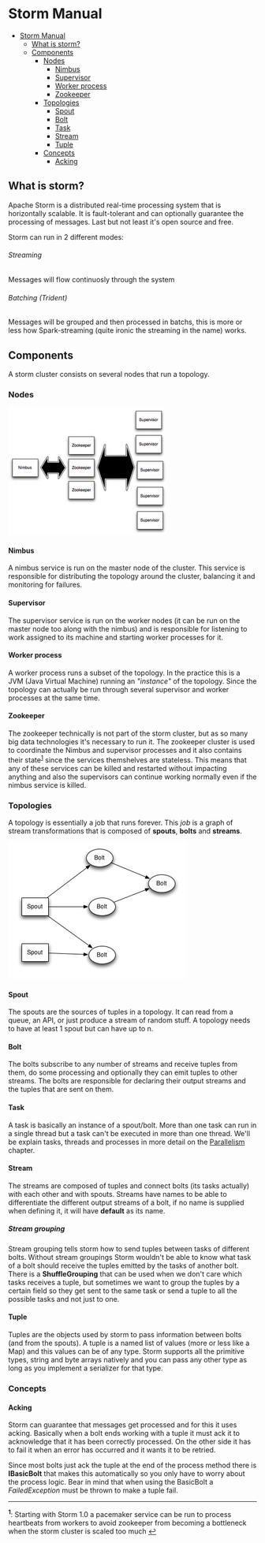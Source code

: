 # Storm Manual
<!-- TOC depthFrom:1 depthTo:4 withLinks:1 updateOnSave:1 orderedList:0 -->

- [Storm Manual](#storm-manual)
	- [What is storm?](#what-is-storm)
	- [Components](#components)
		- [Nodes](#nodes)
			- [Nimbus](#nimbus)
			- [Supervisor](#supervisor)
			- [Worker process](#worker-process)
			- [Zookeeper](#zookeeper)
		- [Topologies](#topologies)
			- [Spout](#spout)
			- [Bolt](#bolt)
			- [Task](#task)
			- [Stream](#stream)
			- [Tuple](#tuple)
		- [Concepts](#concepts)
			- [Acking](#acking)

<!-- /TOC -->
## What is storm?
Apache Storm is a distributed real-time processing system that is horizontally scalable. It is fault-tolerant and can optionally guarantee the processing of messages. Last but not least it's open source and free.

Storm can run in 2 different modes:

###### Streaming
Messages will flow continuosly through the system

###### Batching (Trident)
Messages will be grouped and then processed in batchs, this is more or less how Spark-streaming (quite ironic the streaming in the name) works.

## Components
A storm cluster consists on several nodes that run a topology.

### Nodes

![image](./images/storm-cluster.png)

#### Nimbus
A nimbus service is run on the master node of the cluster. This service is responsible for distributing the topology around the cluster, balancing it and monitoring for failures.

#### Supervisor
The supervisor service is run on the worker nodes (it can be run on the master node too along with the nimbus) and is responsible for listening to work assigned to its machine and starting worker processes for it.

#### Worker process
A worker process runs a subset of the topology. In the practice this is a JVM (Java Virtual Machine) running an _"instance"_ of the topology. Since the topology can actually be run through several supervisor and worker processes at the same time.

#### Zookeeper
The zookeeper technically is not part of the storm cluster, but as so many big data technologies it's necessary to run it. The zookeeper cluster is used to coordinate the Nimbus and supervisor processes and it also contains their state<sup id="a1">[1](#pacemaker)</sup> since the services themshelves are stateless. This means that any of these services can be killed and restarted without impacting anything and also the supervisors can continue working normally even if the nimbus service is killed.

### Topologies
A topology is essentially a job that runs forever. This _job_ is a graph of stream transformations that is composed of **spouts**, **bolts** and **streams**.

![image](./images/topology.png)

#### Spout
The spouts are the sources of tuples in a topology. It can read from a queue, an API, or just produce a stream of random stuff. A topology needs to have at least 1 spout but can have up to n.

#### Bolt
The bolts subscribe to any number of streams and receive tuples from them, do some processing and optionally they can emit tuples to other streams. The bolts are responsible for declaring their output streams and the tuples that are sent on them.

#### Task
A task is basically an instance of a spout/bolt. More than one task can run in a single thread but a task can't be executed in more than one thread. We'll be explain tasks, threads and processes in more detail on the [Parallelism](#parallelism) chapter.

#### Stream
The streams are composed of tuples and connect bolts (its tasks actually) with each other and with spouts. Streams have names to be able to differentiate the different output streams of a bolt, if no name is supplied when defining it, it will have **default** as its name.

##### Stream grouping
Stream grouping tells storm how to send tuples between tasks of different bolts. Without stream groupings Storm wouldn't be able to know what task of a bolt should receive the tuples emitted by the tasks of another bolt. There is a **ShuffleGrouping** that can be used when we don't care which tasks receives a tuple, but sometimes we want to group the tuples by a certain field so they get sent to the same task or send a tuple to all the possible tasks and not just to one.

#### Tuple
Tuples are the objects used by storm to pass information between bolts (and from the spouts). A tuple is a named list of values (more or less like a Map) and this values can be of any type. Storm supports all the primitive types, string and byte arrays natively and you can pass any other type as long as you implement a serializer for that type.

### Concepts
#### Acking
Storm can guarantee that messages get processed and for this it uses acking. Basically when a bolt ends working with a tuple it must ack it to acknowledge that it has been correctly processed. On the other side it has to fail it when an error has occurred and it wants it to be retried.

Since most bolts just ack the tuple at the end of the process method there is **IBasicBolt** that makes this automatically so you only have to worry about the process logic. Bear in mind that when using the BasicBolt a _FailedException_ must be thrown to make a tuple fail.

---
<b id="pacemaker"><sup>1</sup></b>: Starting with Storm 1.0 a pacemaker service can be run to process heartbeats from workers to avoid zookeeper from becoming a bottleneck when the storm cluster is scaled too much [↩](#a1)
